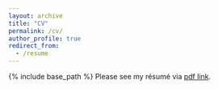 ```yaml
---
layout: archive
title: "CV"
permalink: /cv/
author_profile: true
redirect_from:
  - /resume
---
```


{% include base_path %}
Please see my résumé via [pdf link](http://Felixsu1997.github.io/files/Yu_Hsianh_Su_CV.pdf).



<!-- Education
======


Publications
======
  <ul>{% for post in site.publications %}
    {% include archive-single-cv.html %}
  {% endfor %}</ul> 

Teaching
======
  <ul>{% for post in site.teaching %}
    {% include archive-single-cv.html %}
  {% endfor %}</ul>

Skills
====== -->
